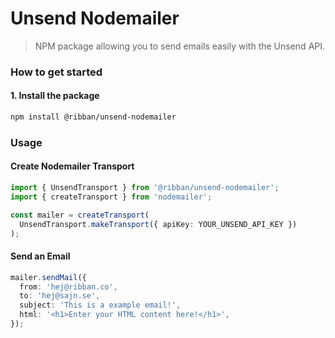 # Unsend Nodemailer

> NPM package allowing you to send emails easily with the Unsend API. 

### How to get started

#### 1. Install the package

```bash
npm install @ribban/unsend-nodemailer
```

### Usage

#### Create Nodemailer Transport

```typescript
import { UnsendTransport } from '@ribban/unsend-nodemailer';
import { createTransport } from 'nodemailer';

const mailer = createTransport(
  UnsendTransport.makeTransport({ apiKey: YOUR_UNSEND_API_KEY })
);
```

#### Send an Email

```typescript
mailer.sendMail({
  from: 'hej@ribban.co',
  to: 'hej@sajn.se',
  subject: 'This is a example email!',
  html: '<h1>Enter your HTML content here!</h1>',
});
```
